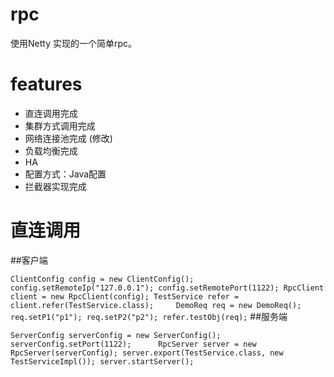 # rpc
使用Netty 实现的一个简单rpc。

# features
- 直连调用完成
- 集群方式调用完成
- 网络连接池完成 (修改)
- 负载均衡完成
- HA
- 配置方式：Java配置
- 拦截器实现完成



# 直连调用

##客户端

`ClientConfig config = new ClientConfig();
		config.setRemoteIp("127.0.0.1");
		config.setRemotePort(1122);
		RpcClient client = new RpcClient(config);
		TestService refer = client.refer(TestService.class);	
		DemoReq req = new DemoReq();
		req.setP1("p1");
		req.setP2("p2");
		refer.testObj(req);`
##服务端

`ServerConfig serverConfig = new ServerConfig();
		serverConfig.setPort(1122);		
		RpcServer server = new RpcServer(serverConfig);
		server.export(TestService.class, new TestServiceImpl());
		server.startServer();`